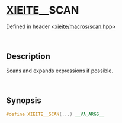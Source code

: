 # [XIEITE](../../macros.md)\_\_SCAN
Defined in header [<xieite/macros/scan.hpp>](../../include/xieite/macros/scan.hpp)

&nbsp;

## Description
Scans and expands expressions if possible.

&nbsp;

## Synopsis
```cpp
#define XIEITE__SCAN(...) __VA_ARGS__
```
